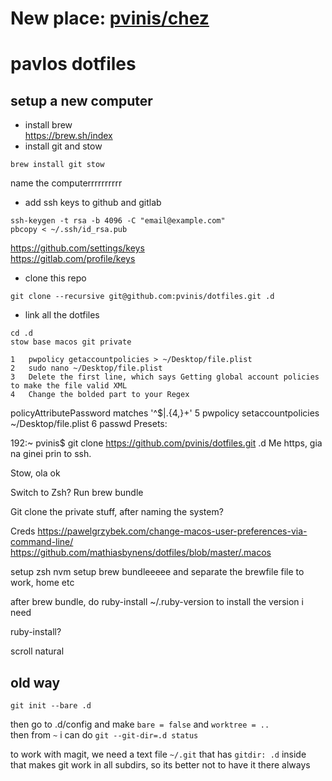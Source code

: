 # New place: [pvinis/chez](https://github.com/pvinis/chez)

# pavlos dotfiles

## setup a new computer
- install brew  
https://brew.sh/index
- install git and stow  
```
brew install git stow
```
name the computerrrrrrrrrr
- add ssh keys to github and gitlab  
```
ssh-keygen -t rsa -b 4096 -C "email@example.com"
pbcopy < ~/.ssh/id_rsa.pub
```
https://github.com/settings/keys  
https://gitlab.com/profile/keys  
- clone this repo  
```
git clone --recursive git@github.com:pvinis/dotfiles.git .d
```
- link all the dotfiles
```
cd .d
stow base macos git private
```



	1	pwpolicy getaccountpolicies > ~/Desktop/file.plist
	2	sudo nano ~/Desktop/file.plist
	3	Delete the first line, which says Getting global account policies to make the file valid XML
	4	Change the bolded part to your Regex
policyAttributePassword matches '^$|.{4,}+'
	5	pwpolicy  setaccountpolicies ~/Desktop/file.plist
	6	passwd
Presets:


192:~ pvinis$ git clone https://github.com/pvinis/dotfiles.git .d
Me https, gia na ginei prin to ssh.

Stow, ola ok

Switch to Zsh?
Run brew bundle


Git clone the private stuff, after naming the system?



Creds
https://pawelgrzybek.com/change-macos-user-preferences-via-command-line/
https://github.com/mathiasbynens/dotfiles/blob/master/.macos


setup zsh
nvm setup
brew bundleeeee and separate the brewfile file to work, home etc

after brew bundle, do ruby-install ~/.ruby-version to install the version i need



ruby-install?


scroll natural

## old way
```
git init --bare .d
```
then go to .d/config and make `bare = false` and `worktree = ..`  
then from `~` i can do `git --git-dir=.d status`


to work with magit, we need a text file `~/.git` that has `gitdir: .d` inside  
that makes git work in all subdirs, so its better not to have it there always
